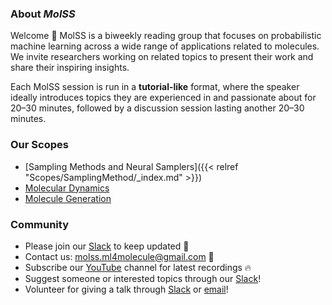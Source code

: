 <div style="text-align: left;">

### About *MolSS*
Welcome 👋
MolSS is a biweekly reading group that focuses on probabilistic machine learning across a wide range of applications related to molecules. We invite researchers working on related topics to present their work and share their inspiring insights.

Each MolSS session is run in a **tutorial-like** format, where the speaker ideally introduces topics they are experienced in and passionate about for 20–30 minutes, followed by a discussion session lasting another 20–30 minutes.

### Our Scopes
  - [Sampling Methods and Neural Samplers]({{< relref "Scopes/SamplingMethod/_index.md" >}})
  - [Molecular Dynamics](./Scopes/MD/)
  - [Molecule Generation](./Scopes/MG/)

### Community
 - Please join our [Slack](https://molss.slack.com) to keep updated 🚀
 - Contact us: [molss.ml4molecule@gmail.com](mailto:molss.ml4molecule@gmail.com) 📧
 - Subscribe our [YouTube](https://www.youtube.com/@molss.ml4molecule) channel for latest recordings 🔥
 - Suggest someone or interested topics through our [Slack](https://molss.slack.com)!
 - Volunteer for giving a talk through [Slack](https://molss.slack.com) or [email](mailto:molss.ml4molecule@gmail.com)!

</div>